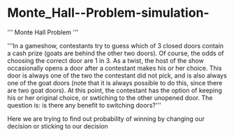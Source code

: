 # Monte_Hall--Problem-simulation-

''' Monte Hall Problem '''

'''In a gameshow, contestants try to guess which of 3 closed doors contain a cash prize (goats are behind the other two doors). 
Of course, the odds of choosing the correct door are 1 in 3. 
As a twist, the host of the show occasionally opens a door after a contestant makes his or her choice. 
This door is always one of the two the contestant did not pick, and is also always one of the goat doors (note that it is always possible to do this, since there are two goat doors). At this point, the contestant has the option of keeping his or her original choice, or swtiching to the other unopened door. 
The question is: is there any benefit to switching doors?'''

Here we are trying to find out probability of winning by changing our decision or sticking to our decision
